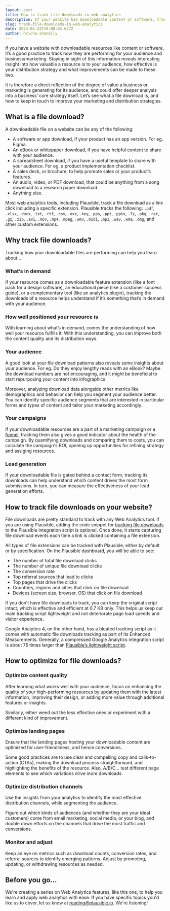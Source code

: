 ```yaml
---
layout: post
title: How to track file downloads in web analytics
description: If your website has downloadable content or software, track how they are performing, how effective is your distribution strategy and how to optimize these two.
slug: track-file-downloads-in-web-analytics
date: 2024-05-22T19:00:03.647Z
author: hricha-shandily
---
```


If you have a website with downloadable resources like content or software, it’s a good practice to track how they are performing for your audience and business/marketing. Staying in sight of this information reveals interesting insight into how valuable a resource is to your audience, how effective is your distribution strategy and what improvements can be made to these two.

It is therefore a direct reflection of the degree of value a business or marketing is generating for its audience, and could offer deeper analysis into a business’ core strategy itself. Let’s see what a file download is, and how to keep in touch to improve your marketing and distribution strategies.

## What is a file download?

A downloadable file on a website can be any of the following:

- A software or app download, if your product has an app version. For eg. Figma.
- An eBook or whitepaper download, if you have helpful content to share with your audience.
- A spreadsheet download, if you have a useful template to share with your audience. For eg. a product implementation checklist.
- A sales deck, or brochure, to help promote sales or your product’s features.
- An audio, video, or PDF download, that could be anything from a song download to a research paper download.
- Anything else.

Most web analytics tools, including Plausible, track a file download as a link click including a specific extension. Plausible tracks the following: `.pdf`, `.xlsx`, `.docx`, `.txt`, `.rtf`, `.csv`, `.exe`, `.key`, `.pps`, `.ppt`, `.pptx`, `.7z`, `.pkg`, `.rar`, `.gz`, `.zip`, `.avi`, `.mov`, `.mp4`, `.mpeg`, `.wmv`, `.midi`, `.mp3`, `.wav`, `.wma`, `.dmg`, and other custom extensions.

## Why track file downloads?

Tracking how your downloadable files are performing can help you learn about…

### What’s in demand

If your resource comes as a downloadable feature extension (like a font pack for a design software), an educational piece (like a customer success guide), or a complementary tool (like an analytics plugin), tracking the downloads of a resource helps understand if it’s something that’s in demand with your audience.

### How well positioned your resource is

With learning about what’s in demand, comes the understanding of how well your resource fulfills it. With this understanding, you can improve both the content quality and its distribution ways.

### Your audience

A good look at your file download patterns also reveals some insights about your audience. For eg. Do they enjoy lengthy reads with an eBook? Maybe the download numbers are not encouraging, and it might be beneficial to start repurposing your content into infographics.

Moreover, analyzing download data alongside other metrics like demographics and behavior can help you segment your audience better. You can identify specific audience segments that are interested in particular forms and types of content and tailor your marketing accordingly.

### Your campaigns

If your downloadable resources are a part of a marketing campaign or a [funnel](https://plausible.io/blog/funnels-conversion-optimization), tracking them also gives a good indicator about the health of the campaign. By quantifying downloads and comparing them to costs, you can calculate the campaign's ROI, opening up opportunities for refining strategy and assiging resources.

### Lead generation

If your downloadable file is gated behind a contact form, tracking its downloads can help understand which content drives the most form submissions. In turn, you can measure the effectiveness of your lead generation efforts.

## How to track file downloads on your website?

File downloads are pretty standard to track with any Web Analytics tool. If you are using Plausible, adding the code snippet for [tracking file downloads](https://plausible.io/docs/file-downloads-tracking) to the Plausible integration script is optional. Once done, it starts capturing file download events each time a link is clicked containing a file extension.

All types of file extensions can be tracked with Plausible, either by default or by specification. On the Plausible dashboard, you will be able to see:

- The number of total file download clicks
- The number of unique file download clicks
- The conversion rate
- Top referral sources that lead to clicks
- Top pages that drive the clicks
- Countries, regions and cities that click on file download
- Devices (screen size, browser, OS) that click on file download

If you don’t have file downloads to track, you can keep the original script intact, which is effective and efficient at 0.7 KB only. This helps us keep our main tracking script lightweight and not deteriorate page load speeds and visitor experience.

Google Analytics 4, on the other hand, has a bloated tracking script as it comes with automatic file downloads tracking as part of its Enhanced Measurements. Generally, a compressed Google Analytics integration script is about 75 times larger than [Plausible’s lightweight script](https://plausible.io/simple-web-analytics).

## How to optimize for file downloads?

### Optimize content quality

After learning what works well with your audience, focus on enhancing the quality of your high-performing resources by updating them with the latest information, improving their design, or adding more value through additional features or insights.

Similarly, either weed out the less effective ones or experiment with a different kind of improvement.

### Optimize landing pages

Ensure that the landing pages hosting your downloadable content are optimized for user-friendliness, and hence conversions.

Some good practices are to use clear and compelling copy and calls-to-action (CTAs), making the download process straightforward, and highlighting the benefits of the resource. Also, A/B/C... test different page elements to see which variations drive more downloads.

### Optimize distribution channels

Use the insights from your analytics to identify the most effective distribution channels, while segmenting the audience.

Figure out which kinds of audiences (and whether they are your ideal customers) come from email marketing, social media, or your blog, and double down efforts on the channels that drive the most traffic and conversions.

### Monitor and adjust

Keep an eye on metrics such as download counts, conversion rates, and referral sources to identify emerging patterns. Adjust by promoting, updating, or withdrawing resources as needed.

## Before you go…

We're creating a series on Web Analytics features, like this one, to help you learn and apply web analytics with ease. If you have specific topics you'd like us to cover, let us know at [reading@plausible.io](mailto:reading@plausible.io). We're listening!
